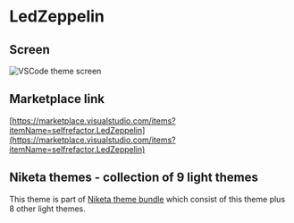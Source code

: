 # LedZeppelin

## Screen

![VSCode theme screen](https://github.com/selfrefactor/niketa-themes/blob/master/packages/led_zeppelin/theme/led.zeppelin.png?raw=true)

## Marketplace link

[https://marketplace.visualstudio.com/items?itemName=selfrefactor.LedZeppelin](https://marketplace.visualstudio.com/items?itemName=selfrefactor.LedZeppelin)

## Niketa themes - collection of 9 light themes
 
This theme is part of [Niketa theme bundle](https://marketplace.visualstudio.com/items?itemName=selfrefactor.Niketa-theme) which consist of this theme plus 8 other light themes.